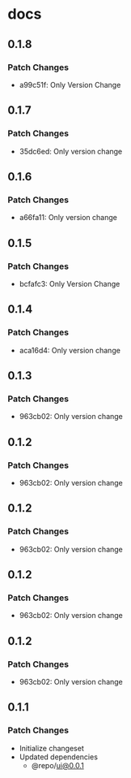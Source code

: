 # docs

## 0.1.8

### Patch Changes

- a99c51f: Only Version Change

## 0.1.7

### Patch Changes

- 35dc6ed: Only version change

## 0.1.6

### Patch Changes

- a66fa11: Only version change

## 0.1.5

### Patch Changes

- bcfafc3: Only Version Change

## 0.1.4

### Patch Changes

- aca16d4: Only version change

## 0.1.3

### Patch Changes

- 963cb02: Only version change

## 0.1.2

### Patch Changes

- 963cb02: Only version change

## 0.1.2

### Patch Changes

- 963cb02: Only version change

## 0.1.2

### Patch Changes

- 963cb02: Only version change

## 0.1.2

### Patch Changes

- 963cb02: Only version change

## 0.1.1

### Patch Changes

- Initialize changeset
- Updated dependencies
  - @repo/ui@0.0.1
